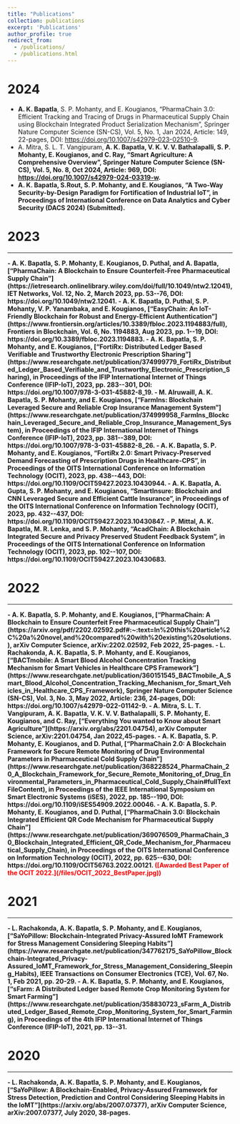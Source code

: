 ```yaml
---
title: "Publications"
collection: publications
excerpt: 'Publications'
author_profile: true
redirect_from: 
  - /publications/
  - /publications.html
---
```

2024
======
- <b>A. K. Bapatla</b>, S. P. Mohanty, and E. Kougianos, “PharmaChain 3.0: Efficient Tracking and Tracing of Drugs in Pharmaceutical Supply Chain using Blockchain Integrated Product Serialization Mechanism”, Springer Nature Computer Science (SN-CS), Vol. 5, No. 1, Jan 2024, Article: 149, 22-pages, DOI: https://doi.org/10.1007/s42979-023-02510-9.
- A. Mitra, S. L. T. Vangipuram, <b>A. K. Bapatla<b>, V. K. V. V. Bathalapalli, S. P. Mohanty, E. Kougianos, and C. Ray, “Smart Agriculture: A Comprehensive Overview”, Springer Nature Computer Science (SN-CS), Vol. 5, No. 8, Oct 2024, Article: 969, DOI: https://doi.org/10.1007/s42979-024-03319-w.
- <b>A. K. Bapatla</b>, S.Rout, S. P. Mohanty, and E. Kougianos, “A Two-Way Security-by-Design Paradigm for Fortification of Industrial IoT”, in Proceedings of International Conference on Data Analytics and Cyber Security (DACS 2024) (Submitted).

2023
======
<hr />
- <b>A. K. Bapatla</b>, S. P. Mohanty, E. Kougianos, D. Puthal, and A. Bapatla, [“PharmaChain: A Blockchain to Ensure Counterfeit-Free Pharmaceutical Supply Chain”](https://ietresearch.onlinelibrary.wiley.com/doi/full/10.1049/ntw2.12041), IET Networks, Vol. 12, No. 2, March 2023, pp. 53--76, DOI: https://doi.org/10.1049/ntw2.12041.
- <b>A. K. Bapatla</b>, D. Puthal, S. P. Mohanty, V. P. Yanambaka, and E. Kougianos, [“EasyChain: An IoT-Friendly Blockchain for Robust and Energy-Efficient Authentication”](https://www.frontiersin.org/articles/10.3389/fbloc.2023.1194883/full), Frontiers in Blockchain, Vol. 6, No. 1194883, Aug 2023, pp. 1--19, DOI: https://doi.org/10.3389/fbloc.2023.1194883.
- <b>A. K. Bapatla</b>, S. P. Mohanty, and E. Kougianos, [“FortiRx: Distributed Ledger Based Verifiable and Trustworthy Electronic Prescription Sharing”](https://www.researchgate.net/publication/374999779_FortiRx_Distributed_Ledger_Based_Verifiable_and_Trustworthy_Electronic_Prescription_Sharing), in Proceedings of the IFIP International Internet of Things Conference (IFIP-IoT), 2023, pp. 283--301, DOI: https://doi.org/10.1007/978-3-031-45882-8_19.
- M. Alruwaill, <b>A. K. Bapatla</b>, S. P. Mohanty, and E. Kougianos, [“FarmIns: Blockchain Leveraged Secure and Reliable Crop Insurance Management System”](https://www.researchgate.net/publication/374999958_FarmIns_Blockchain_Leveraged_Secure_and_Reliable_Crop_Insurance_Management_System), in Proceedings of the IFIP International Internet of Things Conference (IFIP-IoT), 2023, pp. 381--389, DOI: https://doi.org/10.1007/978-3-031-45882-8_26.
- <b>A. K. Bapatla</b>, S. P. Mohanty, and E. Kougianos, “FortiRx 2.0: Smart Privacy-Preserved Demand Forecasting of Prescription Drugs in Healthcare-CPS”, in Proceedings of the OITS International Conference on Information Technology (OCIT), 2023, pp. 438--443, DOI: https://doi.org/10.1109/OCIT59427.2023.10430944. 
- <b>A. K. Bapatla</b>, A. Gupta, S. P. Mohanty, and E. Kougianos, “SmartInsure: Blockchain and CNN Leveraged Secure and Efficient Cattle Insurance”, in Proceedings of the OITS International Conference on Information Technology (OCIT), 2023, pp. 432--437, DOI: https://doi.org/10.1109/OCIT59427.2023.10430847.
- P. Mittal, <b>A. K. Bapatla</b>, M. R. Lenka, and S. P. Mohanty, “AcadChain: A Blockchain Integrated Secure and Privacy Preserved Student Feedback System”, in Proceedings of the OITS International Conference on Information Technology (OCIT), 2023, pp. 102--107, DOI: https://doi.org/10.1109/OCIT59427.2023.10430683.


2022
======
<hr />
- <b>A. K. Bapatla</b>, S. P. Mohanty, and E. Kougianos, [“PharmaChain: A Blockchain to Ensure Counterfeit Free Pharmaceutical Supply Chain”](https://arxiv.org/pdf/2202.02592.pdf#:~:text=In%20this%20article%2C%20a%20novel,and%20compared%20with%20existing%20solutions.), arXiv Computer Science, arXiv:2202.02592, Feb 2022, 25-pages.
- L. Rachakonda, <b>A. K. Bapatla</b>, S. P. Mohanty, and E. Kougianos, [“BACTmobile: A Smart Blood Alcohol Concentration Tracking Mechanism for Smart Vehicles in Healthcare CPS Framework”](https://www.researchgate.net/publication/360151545_BACTmobile_A_Smart_Blood_Alcohol_Concentration_Tracking_Mechanism_for_Smart_Vehicles_in_Healthcare_CPS_Framework), Springer Nature Computer Science (SN-CS), Vol. 3, No. 3, May 2022, Article: 236, 24-pages, DOI: https://doi.org/10.1007/s42979-022-01142-9.
- A. Mitra, S. L. T. Vangipuram, <b>A. K. Bapatla</b>, V. K. V. V. Bathalapalli, S. P. Mohanty, E. Kougianos, and C. Ray, [“Everything You wanted to Know about Smart Agriculture”](https://arxiv.org/abs/2201.04754), arXiv Computer Science, arXiv:2201.04754, Jan 2022,45-pages.
- <b>A. K. Bapatla</b>, S. P. Mohanty, E. Kougianos, and D. Puthal, [“PharmaChain 2.0: A Blockchain Framework for Secure Remote Monitoring of Drug Environmental Parameters in Pharmaceutical Cold Supply Chain”](https://www.researchgate.net/publication/368228524_PharmaChain_20_A_Blockchain_Framework_for_Secure_Remote_Monitoring_of_Drug_Environmental_Parameters_in_Pharmaceutical_Cold_Supply_Chain#fullTextFileContent), in Proceedings of the IEEE International Symposium on Smart Electronic Systems (iSES), 2022, pp. 185--190, DOI: https://doi.org/10.1109/iSES54909.2022.00046.
- <b>A. K. Bapatla</b>, S. P. Mohanty, E. Kougianos, and D. Puthal, [“PharmaChain 3.0: Blockchain Integrated Efficient QR Code Mechanism for Pharmaceutical Supply Chain”](https://www.researchgate.net/publication/369076509_PharmaChain_30_Blockchain_Integrated_Efficient_QR_Code_Mechanism_for_Pharmaceutical_Supply_Chain), in Proceedings of the OITS International Conference on Information Technology (OCIT), 2022, pp. 625--630, DOI: https://doi.org/10.1109/OCIT56763.2022.00121. <span style="color:red;">([Awarded Best Paper of the OCIT 2022.](/files/OCIT_2022_BestPaper.jpg))</span>

2021
=====
<hr />
- L. Rachakonda, <b>A. K. Bapatla</b>, S. P. Mohanty, and E. Kougianos, [“SaYoPillow: Blockchain-Integrated Privacy-Assured IoMT Framework for Stress Management Considering Sleeping Habits”](https://www.researchgate.net/publication/347762175_SaYoPillow_Blockchain-Integrated_Privacy-Assured_IoMT_Framework_for_Stress_Management_Considering_Sleeping_Habits), IEEE Transactions on Consumer Electronics (TCE), Vol. 67, No. 1, Feb 2021, pp. 20-29.
- <b>A. K. Bapatla</b>, S. P. Mohanty, and E. Kougianos, [“sFarm: A Distributed Ledger based Remote Crop Monitoring System for Smart Farming”](https://www.researchgate.net/publication/358830723_sFarm_A_Distributed_Ledger_Based_Remote_Crop_Monitoring_System_for_Smart_Farming), in Proceedings of the 4th IFIP International Internet of Things Conference (IFIP-IoT), 2021, pp. 13--31.

2020
====
<hr />
- L. Rachakonda, <b>A. K. Bapatla</b>, S. P. Mohanty, and E. Kougianos, [“SaYoPillow: A Blockchain-Enabled, Privacy-Assured Framework for Stress Detection, Prediction and Control Considering Sleeping Habits in the IoMT”](https://arxiv.org/abs/2007.07377), arXiv Computer Science, arXiv:2007.07377, July 2020, 38-pages.